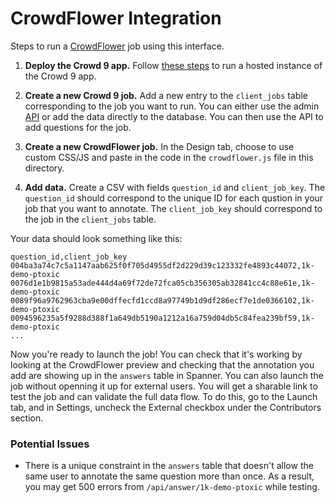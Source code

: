 # CrowdFlower Integration

Steps to run a [CrowdFlower](http://www.crowdflower.com/) job using this interface.

1. **Deploy the Crowd 9 app.** Follow [these steps](api-service#pre-requisits) to run a hosted instance of the Crowd 9 app.

2. **Create a new Crowd 9 job.** Add a new entry to the `client_jobs` table corresponding to the job you want to run. You can either use the admin [API](api-service/api-server#api) or add the data directly to the database. You can then use the API to add questions for the job.

3. **Create a new CrowdFlower job.** In the Design tab, choose to use custom CSS/JS and paste in the code in the `crowdflower.js` file in this directory.

4. **Add data.** Create a CSV with fields `question_id` and `client_job_key`. The `question_id` should correspond to the unique ID for each qustion in your job that you want to annotate. The `client_job_key` should correspond to the job in the `client_jobs` table.

Your data should look something like this:

```
question_id,client_job_key
004ba3a74c7c5a1147aab625f0f705d4955df2d229d39c123332fe4893c44072,1k-demo-ptoxic
0076d1e1b9815a53ade444d4a69f72de72fca05cb356305ab32841cc4c88e61e,1k-demo-ptoxic
0089f96a9762963cba9e00dffecfd1ccd8a97749b1d9df286ecf7e1de0366102,1k-demo-ptoxic
0094596235a5f9288d388f1a649db5190a1212a16a759d04db5c84fea239bf59,1k-demo-ptoxic
...
```

Now you're ready to launch the job! You can check that it's working by looking at the CrowdFlower preview and checking that the annotation you add are showing up in the `answers` table in Spanner. You can also launch the job without openning it up for external users. You will get a sharable link to test the job and can validate the full data flow. To do this, go to the Launch tab, and in Settings, uncheck the External checkbox under the Contributors section.

### Potential Issues
* There is a unique constraint in the `answers` table that doesn't allow the same user to annotate the same question more than once. As a result, you may get 500 errors from `/api/answer/1k-demo-ptoxic` while testing.
